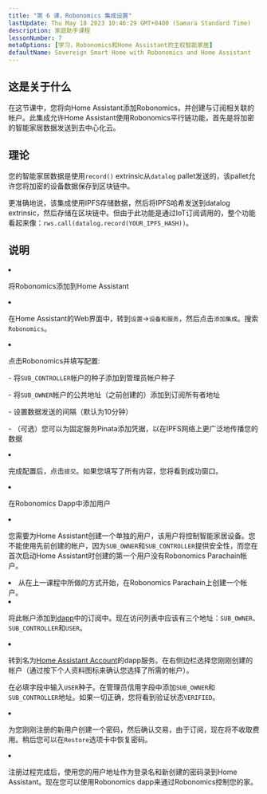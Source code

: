 ```yaml
---
title: "第 6 课，Robonomics 集成设置"
lastUpdate: Thu May 18 2023 10:46:29 GMT+0400 (Samara Standard Time)
description: 家庭助手课程
lessonNumber: 7
metaOptions: [学习，Robonomics和Home Assistant的主权智能家居]
defaultName: Sovereign Smart Home with Robonomics and Home Assistant
---
```



## 这是关于什么

在这节课中，您将向Home Assistant添加Robonomics，并创建与订阅相关联的帐户。此集成允许Home Assistant使用Robonomics平行链功能，首先是将加密的智能家居数据发送到去中心化云。


## 理论

您的智能家居数据是使用<code>record()</code> extrinsic从<code>datalog</code> pallet发送的，该pallet允许您将加密的设备数据保存到区块链中。 

更准确地说，该集成使用IPFS存储数据，然后将IPFS哈希发送到datalog extrinsic，然后存储在区块链中。但由于此功能是通过IoT订阅调用的，整个功能看起来像：<code>rws.call(datalog.record(YOUR_IPFS_HASH))</code>。

## 说明

<List type="numbers">

<li>

将Robonomics添加到Home Assistant

<List>

<li>

在Home Assistant的Web界面中，转到<code>设置</code>-><code>设备和服务</code>，然后点击<code>添加集成</code>。搜索<code>Robonomics</code>。

<LessonVideo  :videos="[{src: 'https://crustipfs.info/ipfs/QmQp66J943zbF6iFdkKQpBikSbm9jV9La25bivKd7cz6fD', type:'mp4'}]" />

</li>

<li>

点击Robonomics并填写配置: 

\- 将<code>SUB_CONTROLLER</code>帐户的种子添加到管理员帐户种子

\- 将<code>SUB_OWNER</code>帐户的公共地址（之前创建的）添加到订阅所有者地址

\- 设置数据发送的间隔（默认为10分钟）

\- （可选）您可以为固定服务Pinata添加凭据，以在IPFS网络上更广泛地传播您的数据

</li>

<li>

完成配置后，点击<code>提交</code>。如果您填写了所有内容，您将看到成功窗口。

</li>
</List>
</li>

<li>

在Robonomics Dapp中添加用户 

<List>

<li>

您需要为Home Assistant创建一个单独的用户，该用户将控制智能家居设备。您不能使用先前创建的帐户，因为`SUB_OWNER`和`SUB_CONTROLLER`提供安全性，而您在首次启动Home Assistant时创建的第一个用户没有Robonomics Parachain帐户。

</li>

<li>
从在上一课程中所做的方式开始，在Robonomics Parachain上创建一个帐户。
</li>

<li>

将此帐户添加到[dapp](https://dapp.robonomics.network/#/subscription/devices)中的订阅中。现在访问列表中应该有三个地址：`SUB_OWNER`、`SUB_CONTROLLER`和`USER`。

<LessonVideo  :videos="[{src: 'https://crustipfs.info/ipfs/QmSxzram7CF4SXpVgEyv98XetjYsxNFQY2GY4PfyhJak7H', type:'mp4'}]" />

</li>

<li>

转到名为[Home Assistant Account](https://dapp.robonomics.network/#/home-assistant)的dapp服务。在右侧边栏选择您刚刚创建的帐户（通过按下个人资料图标来确认您选择了所需的帐户）。

在必填字段中输入`USER`种子。在管理员信用字段中添加`SUB_OWNER`和`SUB_CONTROLLER`地址。如果一切正确，您将看到验证状态`VERIFIED`。

</li>

<li>

为您刚刚注册的新用户创建一个密码，然后确认交易，由于订阅，现在将不收取费用。稍后您可以在`Restore`选项卡中恢复密码。

<LessonVideo  :videos="[{src: 'https://crustipfs.info/ipfs/QmW2TXuwCYXzgcRfEUx4imZU5ZerEzkuD5P53u9g2WnxDh', type:'mp4'}]" />

</li>

<li>

注册过程完成后，使用您的用户地址作为登录名和新创建的密码录到Home Assistant。现在您可以使用Robonomics dapp来通过Robonomics控制您的家。

</li>
</List>
</li>
</List>